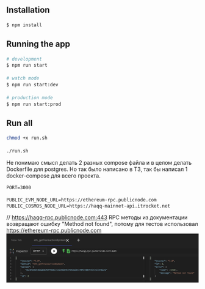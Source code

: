 ## Installation

```bash
$ npm install
```

## Running the app

```bash
# development
$ npm run start

# watch mode
$ npm run start:dev

# production mode
$ npm run start:prod
```

## Run all

```bash
chmod +x run.sh 

./run.sh
```

Не понимаю смысл делать 2 разных compose файла и в целом делать Dockerfile для postgres.
Но так было написано в ТЗ, так бы написал 1 docker-compose для всего проекта.

```env
PORT=3000

PUBLIC_EVM_NODE_URL=https://ethereum-rpc.publicnode.com
PUBLIC_COSMOS_NODE_URL=https://haqq-mainnet-api.itrocket.net
```

// https://haqq-rpc.publicnode.com:443
RPC методы из документации возвращают ошибку "Method not found", 
потому для тестов использовал https://ethereum-rpc.publicnode.com
![img.png](img.png)

